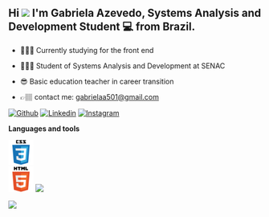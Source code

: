 ## Hi <img src= "https://media0.giphy.com/media/gM5qFksULw54NMWyry/200w.webp?cid=ecf05e47hhtpai6b5prer7b1q7esoco5yiiultqsx6d5haou&rid=200w.webp&ct=s" width="40px">  I'm Gabriela Azevedo, Systems Analysis and Development Student 💻 from Brazil.
- 👩🏽‍💻 Currently studying for the front end  

- 👩🏽‍🎓 Student of Systems Analysis and Development at SENAC  

- 😎 Basic education teacher in career transition

- 👉🏽 contact me: gabrielaa501@gmail.com

[![Github](https://img.shields.io/badge/-Github-000?style=flat&logo=Github&logoColor=white)](https://github.com/GabsAzevedo)
[![Linkedin](https://img.shields.io/badge/-LinkedIn-0073B1?style=flat&logo=Linkedin&logoColor=white)](https://www.linkedin.com/in/gabriela-azevedo-a083368a)
[![Instagram](https://img.shields.io/badge/-Instagram-B13288?style=flat&labelColor=c13584&logo=instagram&logoColor=white)](https://www.instagram.com/gaazevedobi/) 

**Languages and tools**

<code><img width="10%" src="https://raw.githubusercontent.com/devicons/devicon/master/icons/css3/css3-original-wordmark.svg"></code> <code> 
<img width="10%" src="https://raw.githubusercontent.com/devicons/devicon/master/icons/html5/html5-original-wordmark.svg"></code> <code><img width="10%" src="https://www.vectorlogo.zone/logos/javascript/javascript-ar21.svg"></code> 

<code><img width="10%" src="https://www.vectorlogo.zone/logos/git-scm/git-scm-ar21.svg"></code> 
